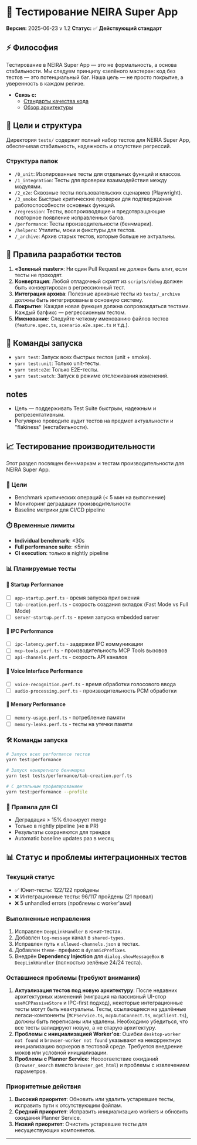 # 🧪 Тестирование NEIRA Super App

**Версия:** 2025-06-23 v 1.2
**Статус:** ✅ **Действующий стандарт**

## ⚡ Философия

Тестирование в NEIRA Super App — это не формальность, а основа стабильности. Мы следуем принципу «зелёного мастера»: код без тестов — это потенциальный баг. Наша цель — не просто покрытие, а уверенность в каждом релизе.

- **Связь с:**
  - [Стандарты качества кода](/05-contributing/05-code-quality-standards)
  - [Обзор архитектуры](/03-core-concepts/1-architecture-patterns/01-system-overview)

## 🎯 Цели и структура

Директория `tests/` содержит полный набор тестов для NEIRA Super App, обеспечивая стабильность, надежность и отсутствие регрессий.

### Структура папок

- `/0_unit`: Изолированные тесты для отдельных функций и классов.
- `/1_integration`: Тесты для проверки взаимодействия между модулями.
- `/2_e2e`: Сквозные тесты пользовательских сценариев (Playwright).
- `/3_smoke`: Быстрые критические проверки для подтверждения работоспособности основных функций.
- `/regression`: Тесты, воспроизводящие и предотвращающие повторное появление исправленных багов.
- `/performance`: Тесты производительности (бенчмарки).
- `/helpers`: Утилиты, моки и фикстуры для тестов.
- `/_archive`: Архив старых тестов, которые больше не актуальны.

## 📝 Правила разработки тестов

1. **«Зеленый master»**: Ни один Pull Request не должен быть влит, если тесты не проходят.
2. **Конвертация**: Любой отладочный скрипт из `scripts/debug` должен быть конвертирован в регрессионный тест.
3. **Интеграция архива**: Полезные архивные тесты из `tests/_archive` должны быть интегрированы в основную систему.
4. **Покрытие**: Каждая новая функция должна сопровождаться тестами. Каждый багфикс — регрессионным тестом.
5. **Именование**: Следуйте четкому именованию файлов тестов (`feature.spec.ts`, `scenario.e2e.spec.ts` и т.д.).

## 🚀 Команды запуска

- `yarn test`: Запуск всех быстрых тестов (unit + smoke).
- `yarn test:unit`: Только unit-тесты.
- `yarn test:e2e`: Только E2E-тесты.
- `yarn test:watch`: Запуск в режиме отслеживания изменений.

## notes

- Цель — поддерживать Test Suite быстрым, надежным и репрезентативным.
- Регулярно проводите аудит тестов на предмет актуальности и "flakiness" (нестабильности).

## 📈 Тестирование производительности

Этот раздел посвящен бенчмаркам и тестам производительности для NEIRA Super App.

### 🎯 Цели

- Benchmark критических операций (< 5 мин на выполнение)
- Мониторинг деградации производительности
- Baseline метрики для CI/CD pipeline

### ⏱️ Временные лимиты

- **Individual benchmark**: ≤30s
- **Full performance suite**: ≤5min
- **CI execution**: только в nightly pipeline

### 📊 Планируемые тесты

#### 🚀 Startup Performance

- [ ] `app-startup.perf.ts` - время запуска приложения
- [ ] `tab-creation.perf.ts` - скорость создания вкладок (Fast Mode vs Full Mode)
- [ ] `server-startup.perf.ts` - время запуска embedded server

#### 🔄 IPC Performance

- [ ] `ipc-latency.perf.ts` - задержки IPC коммуникации
- [ ] `mcp-tools.perf.ts` - производительность MCP Tools вызовов
- [ ] `api-channels.perf.ts` - скорость API каналов

#### 🎤 Voice Interface Performance

- [ ] `voice-recognition.perf.ts` - время обработки голосового ввода
- [ ] `audio-processing.perf.ts` - производительность PCM обработки

#### 🧠 Memory Performance

- [ ] `memory-usage.perf.ts` - потребление памяти
- [ ] `memory-leaks.perf.ts` - тесты на утечки памяти

### 🛠️ Команды запуска

```bash
# Запуск всех performance тестов
yarn test:performance

# Запуск конкретного бенчмарка
yarn test tests/performance/tab-creation.perf.ts

# С детальным профилированием
yarn test:performance --profile
```

### 🚨 Правила для CI

- Деградация > 15% блокирует merge
- Только в nightly pipeline (не в PR)
- Результаты сохраняются для трендов
- Automatic baseline updates раз в месяц

## 📊 Статус и проблемы интеграционных тестов

### Текущий статус

- ✅ Юнит-тесты: 122/122 пройдены
- ❌ Интеграционные тесты: 96/117 пройдены (21 провал)
- ❌ 5 unhandled errors (проблемы с worker'ами)

### Выполненные исправления

1. Исправлен `DeepLinkHandler` в юнит-тестах.
2. Добавлен `log-message` канал в `shared-types`.
3. Исправлен путь к `allowed-channels.json` в тестах.
4. Добавлен `theme-` префикс в `dynamicPrefixes`.
5. Внедрён **Dependency Injection** для `dialog.showMessageBox` в `DeepLinkHandler` (полностью зелёные 24/24 теста).

### Оставшиеся проблемы (требуют внимания)

1. **Актуализация тестов под новую архитектуру**: После недавних архитектурных изменений (миграция на пассивный UI-стор `useMCPPassiveStore` и IPC-first подход), некоторые интеграционные тесты могут быть неактуальны. Тесты, ссылающиеся на удалённые легаси-компоненты (`MCPService.ts`, `mcpAutoConnect.ts`, `mcpClient.ts`), должны быть переписаны или удалены. Необходимо убедиться, что все тесты валидируют новую, а не старую архитектуру.
2. **Проблемы с инициализацией Worker'ов**: Ошибки `desktop-worker not found` и `browser-worker not found` указывают на некорректную инициализацию воркеров в тестовой среде. Требуется внедрение моков или условной инициализации.
3. **Проблемы с Planner Service**: Несоответствие ожиданий (`browser_search` вместо `browser_get_html`) и проблемы с извлечением параметров.

### Приоритетные действия

1. **Высокий приоритет**: Обновить или удалить устаревшие тесты, исправить пути к отсутствующим файлам.
2. **Средний приоритет**: Исправить инициализацию workers и обновить ожидания Planner Service.
3. **Низкий приоритет**: Очистить устаревшие тесты для несуществующих компонентов.

---
